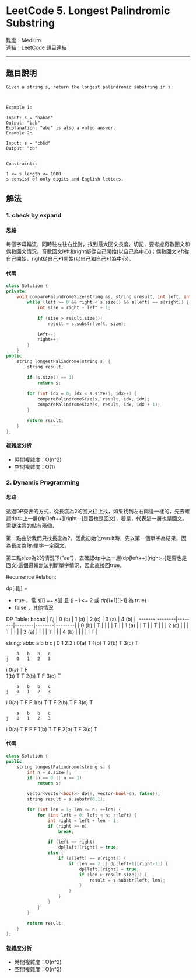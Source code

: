 # LeetCode 5. Longest Palindromic Substring

難度：Medium  
連結：[LeetCode 題目連結](https://leetcode.com/problems/longest-palindromic-substring/description/)

---

## 題目說明
    
    Given a string s, return the longest palindromic substring in s.

 

    Example 1:

    Input: s = "babad"
    Output: "bab"
    Explanation: "aba" is also a valid answer.
    Example 2:

    Input: s = "cbbd"
    Output: "bb"
    

    Constraints:

    1 <= s.length <= 1000
    s consist of only digits and English letters.
    

## 解法
### 1. check by expand
#### 思路

每個字母輪流，同時往左往右比對，找到最大回文長度。切記，要考慮奇數回文和偶數回文情況，奇數回文left和right都從自己開始(以自己為中心)；偶數回文left從自己開始，right從自己+1開始(以自己和自己+1為中心)。
    
#### 代碼

```c++
class Solution {
private:
    void comparePalindromeSize(string &s, string &result, int left, int right) {
        while (left >= 0 && right < s.size() && s[left] == s[right]) {
            int size = right - left + 1;

            if (size > result.size())
                result = s.substr(left, size);

            left--;
            right++;
        }
    }
public:
    string longestPalindrome(string s) {
        string result;

        if (s.size() == 1)
            return s;
        
        for (int idx = 0; idx < s.size(); idx++) {
            comparePalindromeSize(s, result, idx, idx);
            comparePalindromeSize(s, result, idx, idx + 1);
        }

        return result;
    }
};
```

#### 複雜度分析

- 時間複雜度：O(n^2)
- 空間複雜度：O(1)

### 2. Dynamic Programming
#### 思路

透過DP查表的方式，從長度為2的回文往上找，如果找到左右兩邊一樣的，先去確認dp中上一層(dp[left++][right--]是否也是回文)，若是，代表這一層也是回文。需要注意的點有兩個，

第一點由於我們只找長度為2，因此初始化result時，先以第一個單字為結果，因為長度為1的單字一定回文。

第二點size為2的情況下("aa")，去確認dp中上一層(dp[left++][right--]是否也是回文)這個邏輯無法判斷單字情況，因此直接回true。

Recurrence Relation:

dp[i][j] =
- true  ，當 s[i] == s[j] 且 (j - i <= 2 或 dp[i+1][j-1] 為 true)
- false ，其他情況

DP Table: bacab
|  i\j  |  0 (b) | 1 (a)  | 2 (c)  | 3 (a)  | 4 (b)  |
|-------|--------|--------|--------|--------|--------|
| 0 (b) |  T     |        |        |        |   T    |
| 1 (a) |        |   T    |        |   T    |        |
| 2 (c) |        |        |   T    |        |        |
| 3 (a) |        |        |        |   T    |        |
| 4 (b) |        |        |        |        |   T    |

string: abbc
        a   b   b   c
    j   0   1   2   3
i
0(a)    T
1(b)        T
2(b)            T
3(c)                T

        a   b   b   c
    j   0   1   2   3
i
0(a)    T   F   
1(b)        T   T
2(b)            T   F
3(c)                T

        a   b   b   c
    j   0   1   2   3
i
0(a)    T   F   F
1(b)        T   T   F
2(b)            T   F
3(c)                T

        a   b   b   c
    j   0   1   2   3
i
0(a)    T   F   F   F
1(b)        T   T   F
2(b)            T   F
3(c)                T
    
#### 代碼

```c++
class Solution {
public:
    string longestPalindrome(string s) {
        int n = s.size();
        if (n == 0 || n == 1)
            return s;

        vector<vector<bool>> dp(n, vector<bool>(n, false));
        string result = s.substr(0,1);

        for (int len = 1; len <= n; ++len) {
            for (int left = 0; left < n; ++left) {
                int right = left + len - 1;
                if (right >= n)
                    break;

                if (left == right)
                    dp[left][right] = true;
                else {
                    if (s[left] == s[right]) {
                        if (len == 2 || dp[left+1][right-1]) {
                            dp[left][right] = true;
                            if (len > result.size()) {
                                result = s.substr(left, len);
                            }
                        }
                    }
                }
            }
        }

        return result;
    }
};
```

#### 複雜度分析

- 時間複雜度：O(n^2)
- 空間複雜度：O(n^2)
